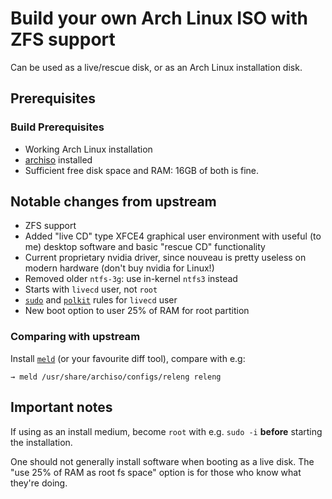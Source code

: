 # Build your own Arch Linux ISO with ZFS support

Can be used as a live/rescue disk, or as an Arch Linux installation disk.

## Prerequisites

### Build Prerequisites

- Working Arch Linux installation
- [archiso](https://wiki.archlinux.org/title/Archiso) installed
- Sufficient free disk space and RAM: 16GB of both is fine.

## Notable changes from upstream

- ZFS support
- Added "live CD" type XFCE4 graphical user environment with useful (to me)
desktop software and basic "rescue CD" functionality
- Current proprietary nvidia driver, since nouveau is pretty useless on modern
hardware (don't buy nvidia for Linux!)
- Removed older `ntfs-3g`: use in-kernel `ntfs3` instead
- Starts with `livecd` user, not `root`
- [`sudo`](https://www.sudo.ws/) and
[`polkit`](https://gitlab.freedesktop.org/polkit/polkit/)
rules for `livecd` user
- New boot option to user 25% of RAM for root partition

### Comparing with upstream

Install [`meld`](https://meldmerge.org/) (or your favourite diff tool),
compare with e.g:

```shell
→ meld /usr/share/archiso/configs/releng releng
```

## Important notes

If using as an install medium, become `root` with e.g. `sudo -i` **before**
starting the installation.

One should not generally install software when booting as a live disk.
The "use 25% of RAM as root fs space" option is for those who know what they're
doing.
